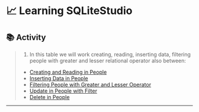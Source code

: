 # 📈 Learning SQLiteStudio

## 📚 Activity

> 1) In this table we will work creating, reading, inserting data, filtering people with greater and lesser relational operator also between:
>
> - [Creating and Reading in People](https://github.com/ArthurEstevan/Entra21_Class_Relational_Bank/tree/main/Class_01/Table_Pessoa/01-DDL-Criando-Tabela-Pessoa-E-Lendo)
> - [Inserting Data in People](https://github.com/ArthurEstevan/Entra21_Class_Relational_Bank/tree/main/Class_01/Table_Pessoa/02-DML-Inserindo-Pessoa)
> - [Filtering People with Greater and Lesser Operator](https://github.com/ArthurEstevan/Entra21_Class_Relational_Bank/tree/main/Class_01/Table_Pessoa/03-DML-Filtrar-Pessoa-Com-Operadores_Relacionais_Menor_Maior-Between)
> - [Update in People with Filter](https://github.com/ArthurEstevan/Entra21_Class_Relational_Bank/tree/main/Class_01/Table_Pessoa/04-DML-Update-Em-Pessoa-Com-Filtro)
> - [Delete in People](https://github.com/ArthurEstevan/Entra21_Class_Relational_Bank/tree/main/Class_01/Table_Pessoa/05-DML-Delete-Pessoas-Com-Filtro)
---
